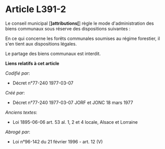 # Article L391-2

Le conseil municipal [**]attributions[**] règle le mode d'administration des biens communaux sous réserve des dispositions
suivantes :

En ce qui concerne les forêts communales soumises au régime forestier, il s'en tient aux dispositions légales.

Le partage des biens communaux est interdit.

**Liens relatifs à cet article**

_Codifié par_:

  - Décret n°77-240 1977-03-07

_Créé par_:

  - Décret n°77-240 1977-03-07 JORF et JONC 18 mars 1977

_Anciens textes_:

  - Loi   1895-06-06 art. 53 al. 1, 2 et 4 locale, Alsace et Lorraine

_Abrogé par_:

  - Loi n°96-142 du 21 février 1996 - art. 12 (V)
